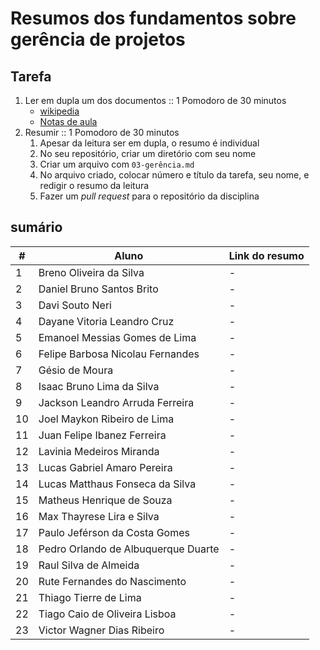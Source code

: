 # Resumos dos fundamentos sobre gerência de projetos

## Tarefa

1. Ler em dupla um dos documentos  :: 1 Pomodoro de 30 minutos
   - [wikipedia](https://pt.wikipedia.org/wiki/Gerência_de_projetos) 
   - [Notas de aula](https://sites.google.com/site/gerenciadeprojetosdeti/aulas-1/conceitos-e-fundamentos-de-gestao-de-projeto)
2. Resumir :: 1 Pomodoro de 30 minutos
   1. Apesar da leitura ser em dupla, o resumo é individual
   2. No seu repositório, criar um diretório com seu nome
   3. Criar um arquivo com `03-gerência.md`
   4. No arquivo criado, colocar número e título da tarefa, seu nome, e redigir o resumo da leitura
   5. Fazer um _pull request_ para o repositório da disciplina

## sumário

| \#  | Aluno                               | Link do resumo |
| --- | ----------------------------------- | -------------- |
| 1   | Breno Oliveira da Silva             | -              |
| 2   | Daniel Bruno Santos Brito           | -              |
| 3   | Davi Souto Neri                     | -              |
| 4   | Dayane Vitoria Leandro Cruz         | -              |
| 5   | Emanoel Messias Gomes de Lima       | -              |
| 6   | Felipe Barbosa Nicolau Fernandes    | -              |
| 7   | Gésio de Moura                      | -              |
| 8   | Isaac Bruno Lima da Silva           | -              |
| 9   | Jackson Leandro Arruda Ferreira     | -              |
| 10  | Joel Maykon Ribeiro de Lima         | -              |
| 11  | Juan Felipe Ibanez Ferreira         | -              |
| 12  | Lavinia Medeiros Miranda            | -              |
| 13  | Lucas Gabriel Amaro Pereira         | -              |
| 14  | Lucas Matthaus Fonseca da Silva     | -              |
| 15  | Matheus Henrique de Souza           | -              |
| 16  | Max Thayrese Lira e Silva           | -              |
| 17  | Paulo Jeférson da Costa Gomes       | -              |
| 18  | Pedro Orlando de Albuquerque Duarte | -              |
| 19  | Raul Silva de Almeida               | -              |
| 20  | Rute Fernandes do Nascimento        | -              |
| 21  | Thiago Tierre de Lima               | -              |
| 22  | Tiago Caio de Oliveira Lisboa       | -              |
| 23  | Victor Wagner Dias Ribeiro          | -              |
